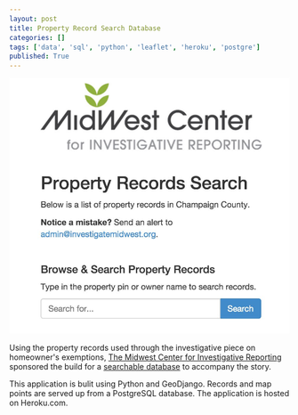 ```yaml
---
layout: post
title: Property Record Search Database
categories: []
tags: ['data', 'sql', 'python', 'leaflet', 'heroku', 'postgre']
published: True
---
```

![Screenshot of map](/images/property_record_search.jpg)

Using the property records used through the investigative piece on homeowner's exemptions, [The Midwest Center for Investigative Reporting](http://apps.investigatemidwest.org/propertyrecords) sponsored the build for a [searchable database](http://apps.investigatemidwest.org/propertyrecords/) to accompany the story.

This application is bulit using Python and GeoDjango. Records and map points are served up from a PostgreSQL database. The application is hosted on Heroku.com.   
